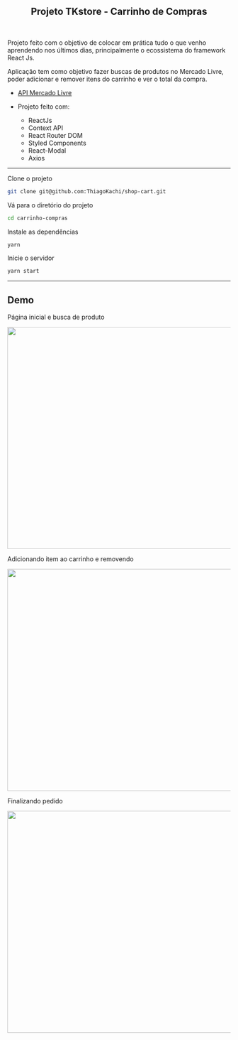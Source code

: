 <h2 align="center">
  Projeto TKstore - Carrinho de Compras
</h2>
</br>
<p align="left">Projeto feito com o objetivo de colocar em prática tudo o que venho aprendendo nos últimos dias, principalmente o ecossistema do framework React Js.

Aplicação tem como objetivo fazer buscas de produtos no Mercado Livre, poder adicionar e remover itens do carrinho e ver o total da compra.
</p>

- <a href="https://developers.mercadolivre.com.br/pt_br/api-docs-pt-br">API Mercado Livre</a>

- Projeto feito com:
  - ReactJs
  - Context API
  - React Router DOM
  - Styled Components
  - React-Modal
  - Axios

___

Clone o projeto

```bash
git clone git@github.com:ThiagoKachi/shop-cart.git
```

Vá para o diretório do projeto

```bash
cd carrinho-compras
```

Instale as dependências

```bash
yarn
```

Inicie o servidor

```bash
yarn start
```

___
## Demo

<p>Página inicial e busca de produto</p>
<img src="https://i.postimg.cc/wMpzHtGM/2021-07-29-20-22-15.gif" width="700" height="500" />
<p>Adicionando item ao carrinho e removendo</p>
<img src="https://i.postimg.cc/hGQRdbFh/2021-07-29-20-22-43.gif" width="700" height="500" />
<p>Finalizando pedido</p>
<img src="https://i.postimg.cc/bwMKpDGP/2021-07-29-20-23-17.gif" width="700" height="500" />

